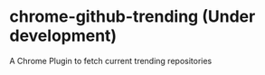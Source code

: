 

# chrome-github-trending (Under development)

A Chrome Plugin to fetch current trending repositories


